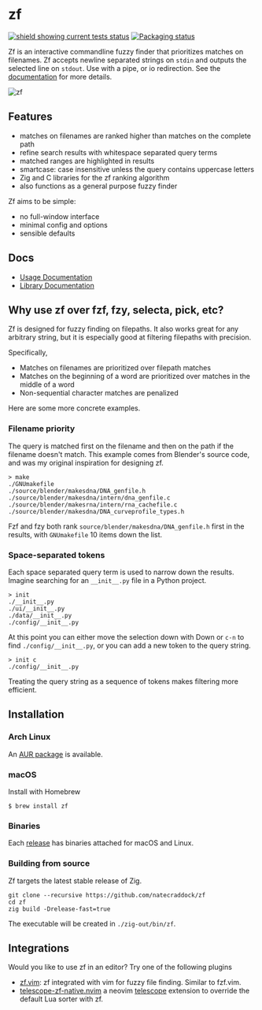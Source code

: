 # zf

[![shield showing current tests status](https://github.com/natecraddock/zf/actions/workflows/tests.yml/badge.svg)](https://github.com/natecraddock/zf/actions/workflows/tests.yml) [![Packaging status](https://repology.org/badge/tiny-repos/zf.svg)](https://repology.org/project/zf/versions)

Zf is an interactive commandline fuzzy finder that prioritizes matches on filenames. Zf accepts newline separated strings on `stdin` and outputs the selected line on `stdout`. Use with a pipe, or io redirection. See the [documentation](https://github.com/natecraddock/zf/blob/master/doc/zf.md) for more details.

![zf](https://user-images.githubusercontent.com/7967463/155037380-79f61539-7d20-471b-8040-6ee7d0e4b6ea.gif)

## Features

* matches on filenames are ranked higher than matches on the complete path
* refine search results with whitespace separated query terms
* matched ranges are highlighted in results
* smartcase: case insensitive unless the query contains uppercase letters
* Zig and C libraries for the zf ranking algorithm
* also functions as a general purpose fuzzy finder

Zf aims to be simple:
* no full-window interface
* minimal config and options
* sensible defaults

## Docs

* [Usage Documentation](https://github.com/natecraddock/zf/blob/master/doc/zf.md)
* [Library Documentation](https://github.com/natecraddock/zf/blob/master/doc/lib.md)

## Why use zf over fzf, fzy, selecta, pick, etc?

Zf is designed for fuzzy finding on filepaths. It also works great for any arbitrary string, but it is especially good at filtering filepaths with precision.

Specifically,

* Matches on filenames are prioritized over filepath matches
* Matches on the beginning of a word are prioritized over matches in the middle of a word
* Non-sequential character matches are penalized

Here are some more concrete examples.

### Filename priority

The query is matched first on the filename and then on the path if the filename doesn't match. This example comes from Blender's source code, and was my original inspiration for designing zf.

```text
> make
./GNUmakefile
./source/blender/makesdna/DNA_genfile.h
./source/blender/makesdna/intern/dna_genfile.c
./source/blender/makesrna/intern/rna_cachefile.c
./source/blender/makesdna/DNA_curveprofile_types.h
```

Fzf and fzy both rank `source/blender/makesdna/DNA_genfile.h` first in the results, with `GNUmakefile` 10 items down the list.

### Space-separated tokens

Each space separated query term is used to narrow down the results. Imagine searching for an `__init__.py` file in a Python project.

```text
> init
./__init__.py
./ui/__init__.py
./data/__init__.py
./config/__init__.py
```

At this point you can either move the selection down with <kdb>Down</kbd> or `c-n` to find
`./config/__init__.py`, or you can add a new token to the query string.

```text
> init c
./config/__init__.py
```

Treating the query string as a sequence of tokens makes filtering more
efficient.

## Installation

### Arch Linux

An [AUR package](https://aur.archlinux.org/packages/zf/) is available.

### macOS

Install with Homebrew

```
$ brew install zf
```

### Binaries

Each [release](https://github.com/natecraddock/zf/releases/latest) has binaries attached for macOS and Linux.

### Building from source

Zf targets the latest stable release of Zig.

```
git clone --recursive https://github.com/natecraddock/zf
cd zf
zig build -Drelease-fast=true
```

The executable will be created in `./zig-out/bin/zf`.

## Integrations

Would you like to use zf in an editor? Try one of the following plugins

* [zf.vim](https://github.com/ratfactor/zf.vim): zf integrated with vim for
  fuzzy file finding. Similar to fzf.vim.
* [telescope-zf-native.nvim](https://github.com/natecraddock/telescope-zf-native.nvim)
  a neovim [telescope](https://github.com/nvim-telescope/telescope.nvim)
  extension to override the default Lua sorter with zf.
